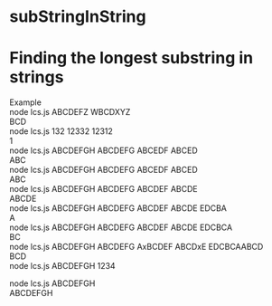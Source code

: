 # subStringInString
# Finding the longest substring in strings

 Example  
 node lcs.js ABCDEFZ WBCDXYZ   
 BCD  
 node lcs.js 132 12332 12312  
 1  
 node lcs.js ABCDEFGH ABCDEFG ABCEDF ABCED  
 ABC  
 node lcs.js ABCDEFGH ABCDEFG ABCEDF ABCED  
 ABC  
 node lcs.js ABCDEFGH ABCDEFG ABCDEF ABCDE  
 ABCDE  
 node lcs.js ABCDEFGH ABCDEFG ABCDEF ABCDE EDCBA  
 A  
 node lcs.js ABCDEFGH ABCDEFG ABCDEF ABCDE EDCBCA  
 BC  
 node lcs.js ABCDEFGH ABCDEFG AxBCDEF ABCDxE EDCBCAABCD  
 BCD  
 node lcs.js ABCDEFGH 1234
   
 node lcs.js ABCDEFGH  
 ABCDEFGH  
